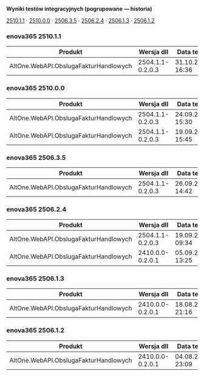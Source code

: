 **Wyniki testów integracyjnych (pogrupowane — historia)**

[2510.1.1](#enova365-251011) · [2510.0.0](#enova365-251000) · [2506.3.5](#enova365-250635) · [2506.2.4](#enova365-250624) · [2506.1.3](#enova365-250613) · [2506.1.2](#enova365-250612)

### enova365 2510.1.1

| Produkt                               | Wersja dll       | Data testu       | Status |
|---------------------------------------|------------------|------------------|--------|
| AltOne.WebAPI.ObslugaFakturHandlowych | 2504.1.1-0.2.0.3 | 31.10.2025 16:36 | ✅      |

### enova365 2510.0.0

| Produkt                               | Wersja dll       | Data testu       | Status |
|---------------------------------------|------------------|------------------|--------|
| AltOne.WebAPI.ObslugaFakturHandlowych | 2504.1.1-0.2.0.3 | 24.09.2025 15:30 | ✅      |
| AltOne.WebAPI.ObslugaFakturHandlowych | 2504.1.1-0.2.0.3 | 19.09.2025 15:45 | ❌      |

### enova365 2506.3.5

| Produkt                               | Wersja dll       | Data testu       | Status |
|---------------------------------------|------------------|------------------|--------|
| AltOne.WebAPI.ObslugaFakturHandlowych | 2504.1.1-0.2.0.3 | 26.09.2025 14:42 | ✅      |

### enova365 2506.2.4

| Produkt                               | Wersja dll       | Data testu       | Status |
|---------------------------------------|------------------|------------------|--------|
| AltOne.WebAPI.ObslugaFakturHandlowych | 2504.1.1-0.2.0.3 | 19.09.2025 09:34 | ✅      |
| AltOne.WebAPI.ObslugaFakturHandlowych | 2410.0.0-0.2.0.1 | 05.09.2025 13:25 | ✅      |

### enova365 2506.1.3

| Produkt                               | Wersja dll       | Data testu       | Status |
|---------------------------------------|------------------|------------------|--------|
| AltOne.WebAPI.ObslugaFakturHandlowych | 2410.0.0-0.2.0.1 | 18.08.2025 21:16 | ✅      |

### enova365 2506.1.2

| Produkt                               | Wersja dll       | Data testu       | Status |
|---------------------------------------|------------------|------------------|--------|
| AltOne.WebAPI.ObslugaFakturHandlowych | 2410.0.0-0.2.0.1 | 04.08.2025 23:09 | ✅      |

